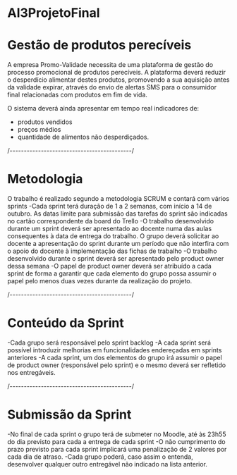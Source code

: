 # AI3ProjetoFinal
# Gestão de produtos perecíveis

A empresa Promo-Validade necessita de uma plataforma de gestão do processo promocional de produtos perecíveis. A plataforma deverá reduzir o desperdício alimentar destes produtos, promovendo a sua aquisição antes da validade expirar, através do envio de alertas SMS para o consumidor final relacionadas com produtos em fim de vida.

O sistema deverá ainda apresentar em tempo real indicadores de:
- produtos vendidos
- preços médios
- quantidade de alimentos não desperdiçados.

/-------------------------------------------/

# Metodologia

O trabalho é realizado segundo a metodologia SCRUM e contará com vários sprints
-Cada sprint terá duração de 1 a 2 semanas, com início a 14 de outubro. As datas limite para submissão das tarefas do sprint são indicadas no cartão correspondente da board do Trello
-O trabalho desenvolvido durante um sprint deverá ser apresentado ao docente numa das aulas consequentes à data de entrega do trabalho. O grupo deverá solicitar ao docente a apresentação do sprint durante um período que não interfira com o apoio do docente à implementação das fichas de trabalho
-O trabalho desenvolvido durante o sprint deverá ser apresentado pelo product owner dessa semana
-O papel de product owner deverá ser atribuído a cada sprint de forma a garantir que cada elemento do grupo possa assumir o papel pelo menos duas vezes durante da realização do projeto.

/-------------------------------------------/

# Conteúdo da Sprint

-Cada grupo será responsável pelo sprint backlog
-A cada sprint será possível introduzir melhorias em funcionalidades endereçadas em sprints anteriores
-A cada sprint, um dos elementos do grupo irá assumir o papel de product owner (responsável pelo sprint) e o mesmo deverá ser refletido nos entregáveis.

/-------------------------------------------/

# Submissão da Sprint

-No final de cada sprint o grupo terá de submeter no Moodle, até às 23h55 do dia previsto para cada a entrega de cada sprint
-O não cumprimento do prazo previsto para cada sprint implicará uma penalização de 2 valores por cada dia de atraso.
-Cada grupo poderá, caso assim o entenda, desenvolver qualquer outro entregável não indicado na lista anterior.
